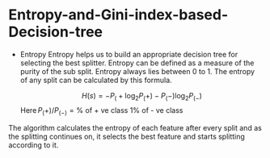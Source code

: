 # Entropy-and-Gini-index-based-Decision-tree

* Entropy
Entropy helps us to build an appropriate decision tree for selecting the best splitter. Entropy can be defined as a measure of the purity of the sub split. 
Entropy always lies between 0 to 1. The entropy of any split can be calculated by this formula. 

  $$ \left.\left.\left.H(s)=-P_{(}+\log _{2} P_{(}+\right)-P_{(}-\right) \log _{2} P_{(-}\right) $$ $\left.\operatorname{Here} P_{(}+\right) / P_{(-)}=\%$ of $+$ ve class $1 \%$ of - ve class

The algorithm calculates the entropy of each feature after every split and as the splitting continues on, it selects the best feature and starts splitting according to it.
